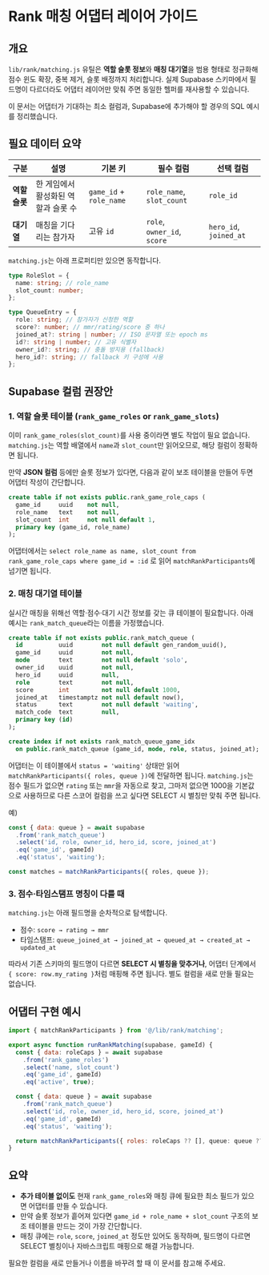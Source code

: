 # Rank 매칭 어댑터 레이어 가이드

## 개요

`lib/rank/matching.js` 유틸은 **역할 슬롯 정보**와 **매칭 대기열**을 범용 형태로 정규화해 점수 윈도 확장, 중복 제거, 슬롯 배정까지 처리합니다. 실제 Supabase 스키마에서 필드명이 다르더라도 어댑터 레이어만 맞춰 주면 동일한 헬퍼를 재사용할 수 있습니다.

이 문서는 어댑터가 기대하는 최소 컬럼과, Supabase에 추가해야 할 경우의 SQL 예시를 정리했습니다.

## 필요 데이터 요약

| 구분          | 설명                                | 기본 키                 | 필수 컬럼                   | 선택 컬럼              |
| ------------- | ----------------------------------- | ----------------------- | --------------------------- | ---------------------- |
| **역할 슬롯** | 한 게임에서 활성화된 역할과 슬롯 수 | `game_id` + `role_name` | `role_name`, `slot_count`   | `role_id`              |
| **대기열**    | 매칭을 기다리는 참가자              | 고유 `id`               | `role`, `owner_id`, `score` | `hero_id`, `joined_at` |

`matching.js`는 아래 프로퍼티만 있으면 동작합니다.

```ts
type RoleSlot = {
  name: string; // role_name
  slot_count: number;
};

type QueueEntry = {
  role: string; // 참가자가 신청한 역할
  score?: number; // mmr/rating/score 중 하나
  joined_at?: string | number; // ISO 문자열 또는 epoch ms
  id?: string | number; // 고유 식별자
  owner_id?: string; // 충돌 방지용 (fallback)
  hero_id?: string; // fallback 키 구성에 사용
};
```

## Supabase 컬럼 권장안

### 1. 역할 슬롯 테이블 (`rank_game_roles` or `rank_game_slots`)

이미 `rank_game_roles(slot_count)`를 사용 중이라면 별도 작업이 필요 없습니다. `matching.js`는 역할 배열에서 `name`과 `slot_count`만 읽어오므로, 해당 컬럼이 정확하면 됩니다.

만약 **JSON 컬럼** 등에만 슬롯 정보가 있다면, 다음과 같이 보조 테이블을 만들어 두면 어댑터 작성이 간단합니다.

```sql
create table if not exists public.rank_game_role_caps (
  game_id     uuid    not null,
  role_name   text    not null,
  slot_count  int     not null default 1,
  primary key (game_id, role_name)
);
```

어댑터에서는 `select role_name as name, slot_count from rank_game_role_caps where game_id = :id` 로 읽어 `matchRankParticipants`에 넘기면 됩니다.

### 2. 매칭 대기열 테이블

실시간 매칭을 위해선 역할·점수·대기 시간 정보를 갖는 큐 테이블이 필요합니다. 아래 예시는 `rank_match_queue`라는 이름을 가정했습니다.

```sql
create table if not exists public.rank_match_queue (
  id          uuid        not null default gen_random_uuid(),
  game_id     uuid        not null,
  mode        text        not null default 'solo',
  owner_id    uuid        not null,
  hero_id     uuid        null,
  role        text        not null,
  score       int         not null default 1000,
  joined_at   timestamptz not null default now(),
  status      text        not null default 'waiting',
  match_code  text        null,
  primary key (id)
);

create index if not exists rank_match_queue_game_idx
  on public.rank_match_queue (game_id, mode, role, status, joined_at);
```

어댑터는 이 테이블에서 `status = 'waiting'` 상태만 읽어 `matchRankParticipants({ roles, queue })`에 전달하면 됩니다. `matching.js`는 점수 필드가 없으면 `rating` 또는 `mmr`을 자동으로 찾고, 그마저 없으면 1000을 기본값으로 사용하므로 다른 스코어 컬럼을 쓰고 싶다면 SELECT 시 별칭만 맞춰 주면 됩니다.

예)

```js
const { data: queue } = await supabase
  .from('rank_match_queue')
  .select('id, role, owner_id, hero_id, score, joined_at')
  .eq('game_id', gameId)
  .eq('status', 'waiting');

const matches = matchRankParticipants({ roles, queue });
```

### 3. 점수·타임스탬프 명칭이 다를 때

`matching.js`는 아래 필드명을 순차적으로 탐색합니다.

- 점수: `score → rating → mmr`
- 타임스탬프: `queue_joined_at → joined_at → queued_at → created_at → updated_at`

따라서 기존 스키마의 필드명이 다르면 **SELECT 시 별칭을 맞추거나**, 어댑터 단계에서 `{ score: row.my_rating }`처럼 매핑해 주면 됩니다. 별도 컬럼을 새로 만들 필요는 없습니다.

## 어댑터 구현 예시

```js
import { matchRankParticipants } from '@/lib/rank/matching';

export async function runRankMatching(supabase, gameId) {
  const { data: roleCaps } = await supabase
    .from('rank_game_roles')
    .select('name, slot_count')
    .eq('game_id', gameId)
    .eq('active', true);

  const { data: queue } = await supabase
    .from('rank_match_queue')
    .select('id, role, owner_id, hero_id, score, joined_at')
    .eq('game_id', gameId)
    .eq('status', 'waiting');

  return matchRankParticipants({ roles: roleCaps ?? [], queue: queue ?? [] });
}
```

## 요약

- **추가 테이블 없이도** 현재 `rank_game_roles`와 매칭 큐에 필요한 최소 필드가 있으면 어댑터를 만들 수 있습니다.
- 만약 슬롯 정보가 흩어져 있다면 `game_id + role_name + slot_count` 구조의 보조 테이블을 만드는 것이 가장 간단합니다.
- 매칭 큐에는 `role`, `score`, `joined_at` 정도만 있어도 동작하며, 필드명이 다르면 SELECT 별칭이나 자바스크립트 매핑으로 해결 가능합니다.

필요한 컬럼을 새로 만들거나 이름을 바꾸려 할 때 이 문서를 참고해 주세요.

